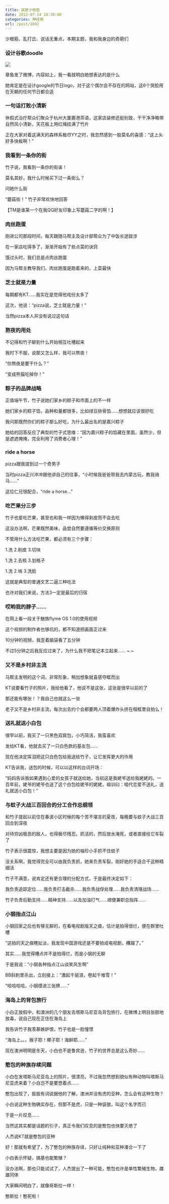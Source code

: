 ```yaml
---
title: 就是少根筋
date: 2012-07-14 18:30:00
categories: 神经病
url: /post/1692
---
```


少根筋、乱打岔、说话无重点，本期主题，我和我身边的奇葩们

### 设计谷歌doodle

![](http://qiniu.colacdn.com/img/posts/2012-07/07-14/1.jpg)

章鱼发了微博，内容如上，我一看就明白她想表达的是什么

她肯定是在设计google的节日logo，对于这个偶尔会不存在的网站，这6个哭脸用在天朝的任何节日都合适

### 一句话打败小清新

休假式治疗帮众们聚众于杭州大厦鹿港茶语，这家店装修还挺别致，干干净净略带自然风小清新，天花板上用红绳挂满了竹片

正在大家对着这满天的森林系极尽YY之时，我忽然感到一股莫名的喜感：“这上头好多快板啊！”

### 我看到一条你的街

竹子说，我看到一条你的街诶！

莫名其妙，我什么时候买下过一条街么？

问她什么街

“蘑菇街！” 竹子非常欢快地回答

【TM是谁第一个在我QQ好友印象上写蘑菇二字的啊！】

### 肉丝跑蛋

刚进公司那段时间，每天跟随马帮主及设计部帮众为了中饭长途跋涉

在一家店吃得多了，渐渐开始有了些点菜的诀窍

饿过头时，我们总是点肉丝跑蛋

因为马帮主教导我们，肉丝跑蛋是跑着来的，上菜最快

### 芝士就是力量

每期都有KT……我实在是觉得他戏份太多了

这次，他说：“pizza说，芝士就是力量！”

当然pizza本人并没有说过这句话

### 熬夜的用处

不记得和竹子聊到什么开始相互吐槽起来

我时下不服，说那又怎么样，我可以熬夜！

“你熬夜是要干什么？”

“变成熊猫吃掉你！”

### 粽子的品牌战略

正值端午节，竹子说她们家乡的粽子和市面上的不一样

她们家乡的粽子馅，品种和量都很多，比如绿豆排骨馅……想想就应该很好吃

我问那既然你们的粽子那么好吃，为什么最出名的是嘉兴粽子

她给的回答反应了典型的竹子式思维：“因为嘉兴粽子的馅藏在里面，虽然少，但是遮遮掩掩，完全利用了消费者心理！”

### ride a horse

pizza跟我提到过一个奇男子

当时pizza正兴冲冲跟他讲自己的往事，“小时候我爸爸带我去内蒙古玩，教我骑马……”

这位仁兄很配合，“ride a horse...”

### 吃芒果分三步

竹子也爱吃芒果，甚至也和我一样因为懒得剥皮而不会去吃

这没办法啊，芒果既然美味，品尝自然要遵循等价交换原则

不管用什么方法吃芒果，都必须有三个步骤：

1.洗 2.削皮 3.切块

1.洗 2.去核 3.划格子

1.洗 2.啃 3.洗脸

这就是典型的普通文艺二逼三种吃法

也许对我们来说，方法3一定是最后的归宿

### 哎哟我的脖子……

在网上看一段关于魅族flyme OS 1.0的使用视频

这个视频的制作者也够坑的，都不知道把画面正过来

10分钟的视频，我歪着脑袋看了五分钟

不过5分钟之后我反应过来了，为什么我不把笔记本立起来……  ~.~

### 又不是乡村非主流

马帮主发明的这个词，非常形象，稍加想象就喜感夺眶而出

KT说要看竹子的照片，我给他看了，他说不是这张，这张是很早以前的了

那还能有哪张！？我自己也就这么一张

老子又不是乡村非主流，每次出去约个会都要两人顶着爆炸头挤在相框里自拍么！

### 送礼就送小白包

很早以前，我买了一只黑色双肩包，小巧简洁，我蛮喜欢

发给KT看，他就去买了一只白色款的基友包……

现在他决定挥泪把这只白色包给我送给竹子，让它发挥更大的作用

KT告诉我，送包的时候，可以以这样的台词开场：

“妈妈告诉我如果遇到心爱的女孩子就送给她，当初这是我姥爷送给我姥姥的。一百年前，姥爷的姥爷也送了这个白包给姥爷的姥姥，祖训曰：咱代恋爱不送礼，送礼就送小白包！”

### 与蚊子大战三百回合的分工合作总纲领

和竹子提起以前住在春波小区时候的每个苦不堪言的夏夜，每晚要与蚊子大战三百回合到深夜

对待穷凶极恶的敌人，也得极尽残忍。抓活的，然后放水淹死，或者直接给它车裂了

竹子表示很震惊，我想主要是因为她的袖珍小手抓不住蚊子

没关系啊，我觉得完全可以由我负责抓，她来负责车裂，刚好她的手适合干这种精细活

竹子不满意，说肯定还有更合理的分配方式，于是最终决定如下：

我负责追踪定位……我负责打击截杀……我负责战俘处理……我负责清理战场……

竹子负责后勤支持……精神支持……以及加油打气……顺便兼职总指挥……

### 小钢指点江山

小钢回家之后也有够无聊的，在看电视剧版天之痕，估计是拍得很烂，便在群里吐槽

“这拍的天之痕瞎扯淡，我发现中国游戏还是不要拍成电视剧，糟蹋了。”

其实……我觉得槽点并不是拍得烂，而是小钢的无聊

于是我说：“小钢各种指点江山谈笑风生啊”

BB斜刺里杀出，立刻接上：“激起千层浪，卷起千堆雪！”

“哈哈哈哈，小钢摸进三张牌……”

### 海岛上的背包旅行

小白正放假中，和澳洲的几个朋友去塔斯马尼亚岛背包旅行，在微博上明目张胆地放毒，说自己现在正住在海岛上

我告诉竹子我羡慕嫉妒恨，竹子也是一脸憧憬

“海岛上。。。猴子耶！椰子耶！海鲜耶……”

现在澳洲明明是冬天，小白也不是鲁宾逊，竹子的世界总是这么奇妙……

### 憨包的种族存续问题

小白在发塔斯马尼亚岛上的照片，很漂亮，不过我忽然想到貌似有种动物叫塔斯马尼亚虎来着？小白岂不是要悠着点……

憨包出现了，振振有词说据他的了解，澳洲并没有虎的亚种，怎么会有这种生物？

小白说这种生物确实存在，但那不是虎，只是一种袋狼，叫这个名字而已

于是一片叹息……

当然这其实都是话题的引子，真正令我们叹息的是憨包也快要灭绝了

人杰说KT就是憨包的亚种

好！那就有希望了，为了憨包的种族存续，只好让纯种和亚种凑合一下了

小白表示怀疑，搞基也能繁殖？

没办法啊，那也只能试试了，人杰提出了一种可能，憨包也许是单性繁殖生物，雌雄同体

大家瞬间明白了，就像哥斯拉一样！

憨斯拉！憨死啦！